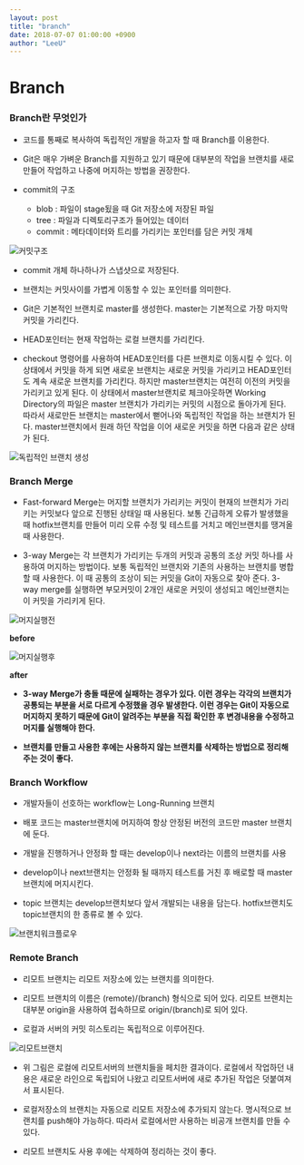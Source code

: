 ```yaml
---
layout: post
title: "branch"
date: 2018-07-07 01:00:00 +0900
author: "LeeU"
---
```


Branch
======

### Branch란 무엇인가

-	코드를 통째로 복사하여 독립적인 개발을 하고자 할 때 Branch를 이용한다.

-	Git은 매우 가벼운 Branch를 지원하고 있기 때문에 대부분의 작업을 브랜치를 새로 만들어 작업하고 나중에 머지하는 방법을 권장한다.

-	commit의 구조

	-	blob : 파일이 stage됬을 때 Git 저장소에 저장된 파일
	-	tree : 파일과 디렉토리구조가 들어있는 데이터
	-	commit : 메타데이터와 트리를 가리키는 포인터를 담은 커밋 개체

![커밋구조](/img/commit.png)

-	commit 개체 하나하나가 스냅샷으로 저장된다.

-	브랜치는 커밋사이를 가볍게 이동할 수 있는 포인터를 의미한다.

-	Git은 기본적인 브랜치로 master를 생성한다. master는 기본적으로 가장 마지막 커밋을 가리킨다.

-	HEAD포인터는 현재 작업하는 로컬 브랜치를 가리킨다.

-	checkout 명령어를 사용하여 HEAD포인터를 다른 브랜치로 이동시킬 수 있다.
	이 상태에서 커밋을 하게 되면 새로운 브랜치는 새로운 커밋을 가리키고 HEAD포인터도 계속 새로운 브랜치를 가리킨다. 하지만 master브랜치는 여전히 이전의 커밋을 가리키고 있게 된다.
	이 상태에서 master브랜치로 체크아웃하면 Working Directory의 파일은 master 브랜치가 가리키는 커밋의 시점으로 돌아가게 된다.
	따라서 새로만든 브랜치는 master에서 뻗어나와 독립적인 작업을 하는 브랜치가 된다.
	master브랜치에서 원래 하던 작업을 이어 새로운 커밋을 하면 다음과 같은 상태가 된다.

![독립적인 브랜치 생성](/img/newbranch.png)

### Branch Merge

-	Fast-forward Merge는 머지할 브랜치가 가리키는 커밋이 현재의 브랜치가 가리키는 커밋보다 앞으로 진행된 상태일 때 사용된다.
	보통 긴급하게 오류가 발생했을 때 hotfix브랜치를 만들어 미리 오류 수정 및 테스트를 거치고 메인브랜치를 땡겨올 때 사용한다.

-	3-way Merge는 각 브랜치가 가리키는 두개의 커밋과 공통의 조상 커밋 하나를 사용하여 머지하는 방법이다.
	보통 독립적인 브랜치와 기존의 사용하는 브랜치를 병합할 때 사용한다.
	이 때 공통의 조상이 되는 커밋을 Git이 자동으로 찾아 준다.
	3-way merge를 실행하면 부모커밋이 2개인 새로운 커밋이 생성되고 메인브랜치는 이 커밋을 가리키게 된다.

![머지실행전](/img/3waymerge_before.png)

**before**

![머지실행후](/img/3waymerge_after.png)

**after**

-	**3-way Merge가 충돌 때문에 실패하는 경우가 있다.
	이런 경우는 각각의 브랜치가 공통되는 부분을 서로 다르게 수정했을 경우 발생한다.
	이런 경우는 Git이 자동으로 머지하지 못하기 때문에 Git이 알려주는 부분을 직접 확인한 후 변경내용을 수정하고 머지를 실행해야 한다.**

-	**브랜치를 만들고 사용한 후에는 사용하지 않는 브랜치를 삭제하는 방법으로 정리해주는 것이 좋다.**

### Branch Workflow

-	개발자들이 선호하는 workflow는 Long-Running 브랜치

-	배포 코드는 master브랜치에 머지하여 항상 안정된 버전의 코드만 master 브랜치에 둔다.

-	개발을 진행하거나 안정화 할 때는 develop이나 next라는 이름의 브랜치를 사용

-	develop이나 next브랜치는 안정화 될 때까지 테스트를 거친 후 배로할 때 master 브랜치에 머지시킨다.

-	topic 브랜치는 develop브랜치보다 앞서 개발되는 내용을 담는다.
	hotfix브랜치도 topic브랜치의 한 종류로 볼 수 있다.

![브랜치워크플로우](/img/branchworkflow.png)

### Remote Branch

-	리모트 브랜치는 리모트 저장소에 있는 브랜치를 의미한다.

-	리모트 브랜치의 이름은 (remote)/(branch) 형식으로 되어 있다.
	리모트 브랜치는 대부분 origin을 사용하여 접속하므로 origin/(branch)로 되어 있다.

-	로컬과 서버의 커밋 히스토리는 독립적으로 이루어진다.

![리모트브랜치](/img/remotebranch.png)

-	위 그림은 로컬에 리모트서버의 브랜치들을 페치한 결과이다. 로컬에서 작업하던 내용은 새로운 라인으로 독립되어 나왔고 리모트서버에 새로 추가된 작업은 덧붙여져서 표시된다.

-	로컬저장소의 브랜치는 자동으로 리모트 저장소에 추가되지 않는다. 명시적으로 브랜치를 push해야 가능하다.
	따라서 로컬에서만 사용하는 비공개 브랜치를 만들 수 있다.

-	리모트 브랜치도 사용 후에는 삭제하여 정리하는 것이 좋다.
